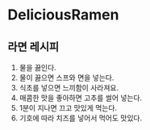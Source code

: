 # DeliciousRamen

## 라면 레시피
1. 물을 끓인다.
1. 물이 끓으면 스프와 면을 넣는다.
1. 식초를 넣으면 느끼함이 사라져요. 
1. 매콤한 맛을 좋아하면 고추를 썰어 넣는다. 
1. 1분이 지나면 끄고 맛있게 먹는다. 
1. 기호에 따라 치즈를 넣어서 먹어도 맛있다. 

